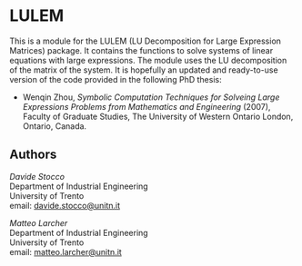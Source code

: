 # LULEM

This is a module for the LULEM (LU Decomposition for Large Expression Matrices) package. It contains the functions to solve systems of linear equations with large expressions. The module uses the LU decomposition of the matrix of the system. It is hopefully an updated and ready-to-use version of the code provided in the following PhD thesis:

- Wenqin Zhou, *Symbolic Computation Techniques for Solveing Large Expressions Problems from Mathematics and Engineering* (2007), Faculty of Graduate Studies, The University of Western Ontario London, Ontario, Canada.

## Authors

*Davide Stocco* \
Department of Industrial Engineering \
University of Trento \
email: davide.stocco@unitn.it

*Matteo Larcher* \
Department of Industrial Engineering \
University of Trento \
email: matteo.larcher@unitn.it
